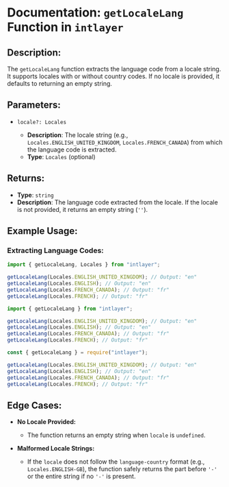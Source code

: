# Documentation: `getLocaleLang` Function in `intlayer`

## Description:

The `getLocaleLang` function extracts the language code from a locale string. It supports locales with or without country codes. If no locale is provided, it defaults to returning an empty string.

## Parameters:

- `locale?: Locales`

  - **Description**: The locale string (e.g., `Locales.ENGLISH_UNITED_KINGDOM`, `Locales.FRENCH_CANADA`) from which the language code is extracted.
  - **Type**: `Locales` (optional)

## Returns:

- **Type**: `string`
- **Description**: The language code extracted from the locale. If the locale is not provided, it returns an empty string (`''`).

## Example Usage:

### Extracting Language Codes:

```typescript codeFormat="typescript"
import { getLocaleLang, Locales } from "intlayer";

getLocaleLang(Locales.ENGLISH_UNITED_KINGDOM); // Output: "en"
getLocaleLang(Locales.ENGLISH); // Output: "en"
getLocaleLang(Locales.FRENCH_CANADA); // Output: "fr"
getLocaleLang(Locales.FRENCH); // Output: "fr"
```

```javascript codeFormat="esm"
import { getLocaleLang } from "intlayer";

getLocaleLang(Locales.ENGLISH_UNITED_KINGDOM); // Output: "en"
getLocaleLang(Locales.ENGLISH); // Output: "en"
getLocaleLang(Locales.FRENCH_CANADA); // Output: "fr"
getLocaleLang(Locales.FRENCH); // Output: "fr"
```

```javascript codeFormat="commonjs"
const { getLocaleLang } = require("intlayer");

getLocaleLang(Locales.ENGLISH_UNITED_KINGDOM); // Output: "en"
getLocaleLang(Locales.ENGLISH); // Output: "en"
getLocaleLang(Locales.FRENCH_CANADA); // Output: "fr"
getLocaleLang(Locales.FRENCH); // Output: "fr"
```

## Edge Cases:

- **No Locale Provided:**

  - The function returns an empty string when `locale` is `undefined`.

- **Malformed Locale Strings:**
  - If the `locale` does not follow the `language-country` format (e.g., `Locales.ENGLISH-GB`), the function safely returns the part before `'-'` or the entire string if no `'-'` is present.
